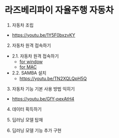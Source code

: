 # 라즈베리파이 자율주행 자동차

1. 자동차 조립
- https://youtu.be/1Y5F0bxzvKY
2. 자동차 원격 접속하기
- 2.1. 자동차 원격 접속하기 
  - [for window](https://youtu.be/6hZBRJsryvg)
  - [for MAC](https://youtu.be/zsEMhvE8G2E)
- 2.2. SAMBA 설치
  - https://youtu.be/TN2XQLQpH5Q

3. 자동차 기능 기본 사용 방법 익히기
- https://youtu.be/GfY-pexAtH4

4. 데이터 획득하기

4. 딥러닝 모델 탑재
5. 딥러닝 모델 기능 추가 구현
